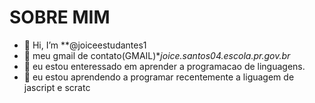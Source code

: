 # SOBRE MIM
- 👋 Hi, I’m **@joiceestudantes1
- 👀 meu gmail  de contato(GMAIL)**joice.santos04.escola.pr.gov.br*
- 🌱 eu estou enteressado em aprender a programacao de linguagens.
- 💞️ eu estou aprendendo a programar recentemente a liguagem de jascript e scratc
